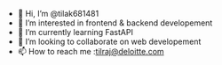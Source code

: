 - 👋 Hi, I’m @tilak681481
- 👀 I’m interested in frontend & backend developement
- 🌱 I’m currently learning FastAPI
- 💞️ I’m looking to collaborate on web developement
- 📫 How to reach me :tilraj@deloitte.com

<!---
tilak681481/tilak681481 is a ✨ special ✨ repository because its `README.md` (this file) appears on your GitHub profile.
You can click the Preview link to take a look at your changes.
--->
